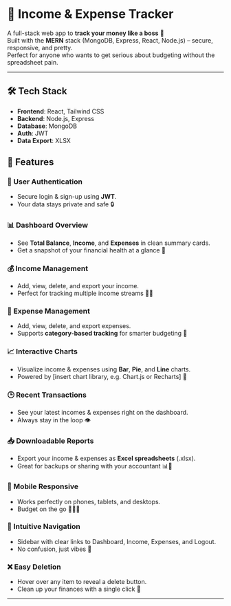 # 💸 Income & Expense Tracker

A full-stack web app to **track your money like a boss** 💼  
Built with the **MERN** stack (MongoDB, Express, React, Node.js) – secure, responsive, and pretty.  
Perfect for anyone who wants to get serious about budgeting without the spreadsheet pain.

---
## 🛠️ Tech Stack

- **Frontend**: React, Tailwind CSS
- **Backend**: Node.js, Express
- **Database**: MongoDB
- **Auth**: JWT
- **Data Export**: XLSX

## 🚀 Features

### 🔐 User Authentication
- Secure login & sign-up using **JWT**.
- Your data stays private and safe 🔒

### 📊 Dashboard Overview
- See **Total Balance**, **Income**, and **Expenses** in clean summary cards.
- Get a snapshot of your financial health at a glance 👀

### 💰 Income Management
- Add, view, delete, and export your income.
- Perfect for tracking multiple income streams 💼💸

### 💸 Expense Management
- Add, view, delete, and export expenses.
- Supports **category-based tracking** for smarter budgeting 🧠

### 📈 Interactive Charts
- Visualize income & expenses using **Bar**, **Pie**, and **Line** charts.
- Powered by [insert chart library, e.g. Chart.js or Recharts] 🎨

### 🕒 Recent Transactions
- See your latest incomes & expenses right on the dashboard.
- Always stay in the loop 👁️

### 📥 Downloadable Reports
- Export your income & expenses as **Excel spreadsheets** (.xlsx).
- Great for backups or sharing with your accountant 📊📁

### 📱 Mobile Responsive
- Works perfectly on phones, tablets, and desktops.
- Budget on the go 🏃‍♂️💨

### 🧭 Intuitive Navigation
- Sidebar with clear links to Dashboard, Income, Expenses, and Logout.
- No confusion, just vibes 🔄

### ❌ Easy Deletion
- Hover over any item to reveal a delete button.
- Clean up your finances with a single click 🧹

---

